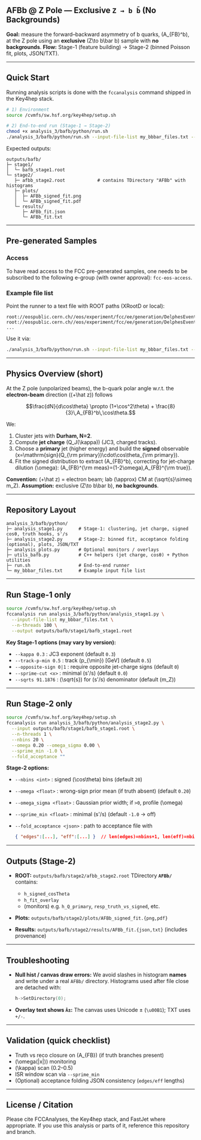 ## AFBb @ Z Pole — Exclusive `Z → b b̄` (No Backgrounds)

**Goal:** measure the forward–backward asymmetry of b quarks, (A_{FB}^b), at the Z pole using an **exclusive** (Z\to b\bar b) sample with **no backgrounds**.
**Flow:** Stage-1 (feature building) → Stage-2 (binned Poisson fit, plots, JSON/TXT).

---

## Quick Start

Running analysis scripts is done with the `fccanalysis` command shipped in the Key4hep stack.

```sh
# 1) Environment
source /cvmfs/sw.hsf.org/key4hep/setup.sh

# 2) End-to-end run (Stage-1 → Stage-2)
chmod +x analysis_3/bafb/python/run.sh
./analysis_3/bafb/python/run.sh --input-file-list my_bbbar_files.txt --n-threads 100
```

Expected outputs:

```
outputs/bafb/
├─ stage1/
│  └─ bafb_stage1.root
└─ stage2/
   ├─ afbb_stage2.root            # contains TDirectory "AFBb" with histograms
   ├─ plots/
   │  ├─ AFBb_signed_fit.png
   │  └─ AFBb_signed_fit.pdf
   └─ results/
      ├─ AFBb_fit.json
      └─ AFBb_fit.txt
```

---

## Pre-generated Samples

### Access

To have read access to the FCC pre-generated samples, one needs to be subscribed to
the following e-group (with owner approval): `fcc-eos-access`.

### Example file list

Point the runner to a text file with ROOT paths (XRootD or local):

```
root://eospublic.cern.ch//eos/experiment/fcc/ee/generation/DelphesEvents/winter2023/IDEA/p8_ee_Zbb_ecm91/events_000083138.root
root://eospublic.cern.ch//eos/experiment/fcc/ee/generation/DelphesEvents/winter2023/IDEA/p8_ee_Zbb_ecm91/events_000101935.root
...
```

Use it via:

```sh
./analysis_3/bafb/python/run.sh --input-file-list my_bbbar_files.txt --n-threads 100
```

---

## Physics Overview (short)

At the Z pole (unpolarized beams), the b-quark polar angle w.r.t. the **electron-beam** direction ((+\hat z)) follows

```math
\frac{dN}{d\cos\theta} \propto (1+\cos^2\theta) + \frac{8}{3}\,A_{FB}^b\,\cos\theta.
```

We:

1. Cluster jets with **Durham, N=2**.
2. Compute **jet charge** (Q_J(\kappa)) (JC3, charged tracks).
3. Choose a **primary** jet (higher energy) and build the **signed** observable
   (x=\mathrm{sign}(Q_{\rm primary})\cdot\cos\theta_{\rm primary}).
4. Fit the signed distribution to extract (A_{FB}^b), correcting for jet-charge dilution (\omega):
   (A_{FB}^{\rm meas}=(1-2\omega),A_{FB}^{\rm true}).

**Convention:** (+\hat z) = electron beam; lab (\approx) CM at (\sqrt{s}\simeq m_Z).
**Assumption:** exclusive (Z\to b\bar b), **no backgrounds**.

---

## Repository Layout

```
analysis_3/bafb/python/
├─ analysis_stage1.py      # Stage-1: clustering, jet charge, signed cosθ, truth hooks, s'/s
├─ analysis_stage2.py      # Stage-2: binned fit, acceptance folding (optional), plots, JSON/TXT
├─ analysis_plots.py       # Optional monitors / overlays
├─ utils_bafb.py           # C++ helpers (jet charge, cosθ) + Python utilities
├─ run.sh                  # End-to-end runner
└─ my_bbbar_files.txt      # Example input file list
```

---

## Run Stage-1 only

```sh
source /cvmfs/sw.hsf.org/key4hep/setup.sh
fccanalysis run analysis_3/bafb/python/analysis_stage1.py \
  --input-file-list my_bbbar_files.txt \
  --n-threads 100 \
  --output outputs/bafb/stage1/bafb_stage1.root
```

**Key Stage-1 options (may vary by version):**

* `--kappa 0.3` : JC3 exponent (default `0.3`)
* `--track-p-min 0.5` : track (p_{\min}) [GeV] (default `0.5`)
* `--opposite-sign 0|1` : require opposite jet-charge signs (default `0`)
* `--sprime-cut <x>` : minimal (s'/s) (default `0.0`)
* `--sqrts 91.1876` : (\sqrt{s}) for (s'/s) denominator (default (m_Z))

---

## Run Stage-2 only

```sh
source /cvmfs/sw.hsf.org/key4hep/setup.sh
fccanalysis run analysis_3/bafb/python/analysis_stage2.py \
  --input outputs/bafb/stage1/bafb_stage1.root \
  --n-threads 1 \
  --nbins 20 \
  --omega 0.20 --omega_sigma 0.00 \
  --sprime_min -1.0 \
  --fold_acceptance ""
```

**Stage-2 options:**

* `--nbins <int>` : signed (\cos\theta) bins (default `20`)
* `--omega <float>` : wrong-sign prior mean (if truth absent) (default `0.20`)
* `--omega_sigma <float>` : Gaussian prior width; if `>0`, profile (\omega)
* `--sprime_min <float>` : minimal (s'/s) (default `-1.0` → off)
* `--fold_acceptance <json>` : path to acceptance file with

  ```json
  { "edges":[...], "eff":[...] }  // len(edges)=nbins+1, len(eff)=nbins
  ```

---

## Outputs (Stage-2)

* **ROOT:** `outputs/bafb/stage2/afbb_stage2.root`
  TDirectory **`AFBb/`** contains:

  * `h_signed_cosTheta`
  * `h_fit_overlay`
  * (monitors) e.g. `h_Q_primary`, `resp_truth_vs_signed`, etc.
* **Plots:** `outputs/bafb/stage2/plots/AFBb_signed_fit.{png,pdf}`
* **Results:** `outputs/bafb/stage2/results/AFBb_fit.{json,txt}` (includes provenance)

---

## Troubleshooting

* **Null hist / canvas draw errors:**
  We avoid slashes in histogram **names** and write under a real `AFBb/` directory.
  Histograms used after file close are detached with:

  ```cpp
  h->SetDirectory(0);
  ```
* **Overlay text shows `Â±`:**
  The canvas uses Unicode ± (`\u00B1`); TXT uses `+/-`.

---

## Validation (quick checklist)

* Truth vs reco closure on (A_{FB}) (if truth branches present)
* (\omega(|x|)) monitoring
* (\kappa) scan (0.2–0.5)
* ISR window scan via `--sprime_min`
* (Optional) acceptance folding JSON consistency (`edges/eff` lengths)

---

## License / Citation

Please cite FCCAnalyses, the Key4hep stack, and FastJet where appropriate.
If you use this analysis or parts of it, reference this repository and branch.
